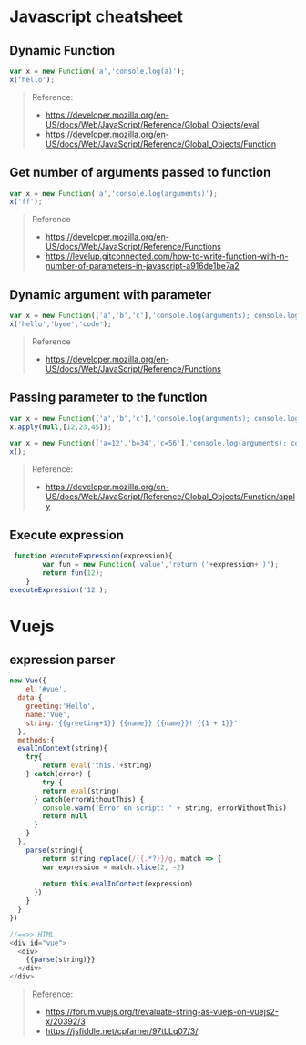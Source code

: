 # Javascript cheatsheet

## Dynamic Function
```javascript
var x = new Function('a','console.log(a)');
x('hello');
```
> Reference:
> * https://developer.mozilla.org/en-US/docs/Web/JavaScript/Reference/Global_Objects/eval
> * https://developer.mozilla.org/en-US/docs/Web/JavaScript/Reference/Global_Objects/Function

## Get number of arguments passed to function
```javascript
var x = new Function('a','console.log(arguments)');
x('ff');
```
> Reference
> * https://developer.mozilla.org/en-US/docs/Web/JavaScript/Reference/Functions
> * https://levelup.gitconnected.com/how-to-write-function-with-n-number-of-parameters-in-javascript-a916de1be7a2

## Dynamic argument with parameter
```javascript
var x = new Function(['a','b','c'],'console.log(arguments); console.log(a+"==>"+b+"==>"+c);');
x('hello','byee','code');
```
> Reference
> * https://developer.mozilla.org/en-US/docs/Web/JavaScript/Reference/Functions

## Passing parameter to the function
```javascript
var x = new Function(['a','b','c'],'console.log(arguments); console.log(a+"==>"+b+"==>"+c);');
x.apply(null,[12,23,45]);
```
```javascript
var x = new Function(['a=12','b=34','c=56'],'console.log(arguments); console.log(a+"==>"+b+"==>"+c);');
x();
```
> Reference:
> * https://developer.mozilla.org/en-US/docs/Web/JavaScript/Reference/Global_Objects/Function/apply


## Execute expression
```javascript
 function executeExpression(expression){
        var fun = new Function('value','return ('+expression+')');
        return fun(12);
    }
executeExpression('12');
```



#  Vuejs
## expression parser

```javascript
new Vue({
	el:'#vue',
  data:{
  	greeting:'Hello',
    name:'Vue',
    string:'{{greeting+1}} {{name}} {{name}}! {{1 + 1}}'
  },
  methods:{
  evalInContext(string){
    try{
    	return eval('this.'+string)
    } catch(error) {
    	try {
      	return eval(string)
      } catch(errorWithoutThis) {
      	console.warn('Error en script: ' + string, errorWithoutThis)
      	return null
      }
    }
  },
  	parse(string){
    	return string.replace(/{{.*?}}/g, match => {
      	var expression = match.slice(2, -2)
        
        return this.evalInContext(expression)       
      })
    }
  }
})

//==>> HTML
<div id="vue">
  <div>
    {{parse(string)}}
  </div>
</div>

```


> Reference:
> * https://forum.vuejs.org/t/evaluate-string-as-vuejs-on-vuejs2-x/20392/3
> * https://jsfiddle.net/cpfarher/97tLLq07/3/


